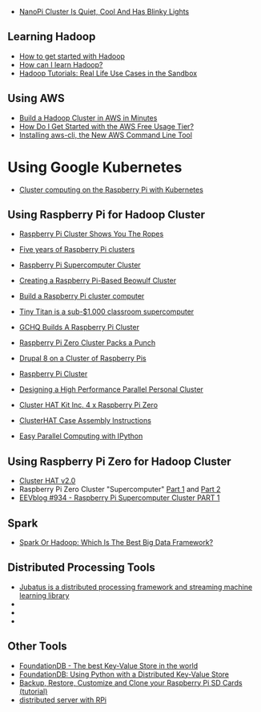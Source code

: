 * [NanoPi Cluster Is Quiet, Cool And Has Blinky Lights](https://hackaday.com/2018/07/05/nanopi-cluster-is-quiet-cool-and-has-blinky-lights/)

## Learning Hadoop
* [How to get started with Hadoop](http://bigdatastudio.com/tag/best-way-to-learn-hadoop)
* [How can I learn  Hadoop?](http://bigdatastudio.com/hadoop)
* [Hadoop Tutorials: Real Life Use Cases in the Sandbox](http://hortonworks.com/blog/hadoop-tutorials-real-life-use-cases-in-the-sandbox)

## Using AWS
* [Build a Hadoop Cluster in AWS in Minutes](https://dzone.com/articles/automate-building-hadoop-cluster-in-aws?edition=244486&utm_source=DailyDigest&utm_medium=email&utm_campaign=dd2016-11-30)
* [How Do I Get Started with the AWS Free Usage Tier?](http://docs.aws.amazon.com/gettingstarted/latest/awsgsg-intro/gsg-aws-free-tier.html)
* [Installing aws-cli, the New AWS Command Line Tool](http://alestic.com/2013/08/awscli)

# Using Google Kubernetes
* [Cluster computing on the Raspberry Pi with Kubernetes](https://opensource.com/life/16/2/build-a-kubernetes-cloud-with-raspberry-pi)

## Using Raspberry Pi for Hadoop Cluster
* [Raspberry Pi Cluster Shows You The Ropes](https://hackaday.com/2020/04/24/raspberry-pi-cluster-shows-you-the-ropes/)
* [Five years of Raspberry Pi clusters](https://medium.com/@alexellisuk/five-years-of-raspberry-pi-clusters-77e56e547875)
* [Raspberry Pi Supercomputer Cluster](https://www.youtube.com/watch?v=VzcarXuVUvU)
* [Creating a Raspberry Pi-Based Beowulf Cluster](http://coen.boisestate.edu/ece/files/2013/05/Creating.a.Raspberry.Pi-Based.Beowulf.Cluster_v2.pdf)
* [Build a Raspberry Pi cluster computer](https://www.blogdot.tv/build-a-raspberry-pi-cluster-computer/)
* [Tiny Titan is a sub-$1,000 classroom supercomputer](http://tinytitan.github.io/)
* [GCHQ Builds A Raspberry Pi Cluster](http://www.i-programmer.info/news/91-hardware/8385-gchq-builds-a-raspberry-pi-cluster.html)
* [Raspberry Pi Zero Cluster Packs a Punch](https://hackaday.com/2016/01/25/raspberry-pi-zero-cluster-packs-a-punch/#more-187972)
* [Drupal 8 on a Cluster of Raspberry Pis](http://www.pidramble.com/)
* [Raspberry Pi Cluster](http://likemagicappears.com/projects/raspberry-pi-cluster/)
* [Designing a High Performance Parallel Personal Cluster](http://hackaday.com/2016/05/09/designing-a-high-performance-parallel-personal-cluster/)
* [Cluster HAT Kit Inc. 4 x Raspberry Pi Zero](https://www.modmypi.com/raspberry-pi/iousbanalogue-expansion-1028/interfacing-1080/cluster-hat-kit-inc.-4-x-raspberry-pi-zero/?search=Cluster%20HAT)
* [ClusterHAT Case Assembly Instructions](https://www.modmypi.com/blog/clusterhat-case-assembly-instructions)

* [Easy Parallel Computing with IPython](https://andrewmellor.co.uk/blog/articles/2015/04/30/easy-parallel/)


## Using Raspberry Pi Zero for Hadoop Cluster
* [Cluster HAT v2.0](https://shop.pimoroni.com/products/cluster-hat)
* Raspberry Pi Zero Cluster "Supercomputer" [Part 1](https://youtu.be/HsIFWk_QHoc) and [Part 2](https://youtu.be/ddrTDCdlYDE)
* [EEVblog #934 - Raspberry Pi Supercomputer Cluster PART 1](https://www.youtube.com/watch?v=KI7YLXhovb8&feature=em-uploademail)

## Spark
* [Spark Or Hadoop: Which Is The Best Big Data Framework?](https://www.linkedin.com/pulse/spark-hadoop-which-best-big-data-framework-chaaranpall-lambba?trk=eml-b2_content_ecosystem_digest-recommended_articles-103-null&midToken=AQFNblHgIt9-6A&fromEmail=fromEmail&ut=0pSjPikaB8JD81)

## Distributed Processing Tools
* [Jubatus is a distributed processing framework and streaming machine learning library](http://jubat.us/en/)
* []()
* []()
* []()

## Other Tools
* [FoundationDB - The best Key-Value Store in the world](https://foundationdb.com/)
* [FoundationDB: Using Python with a Distributed Key-Value Store](https://www.youtube.com/watch?v=G293P7UGnAY&feature=youtu.be)
* [Backup, Restore, Customize and Clone your Raspberry Pi SD Cards (tutorial)](http://sysmatt.blogspot.com/2014/08/backup-restore-customize-and-clone-your.html)
* [distributed server with RPi](https://hackaday.io/project/1002-distributed-server-with-rpi)
